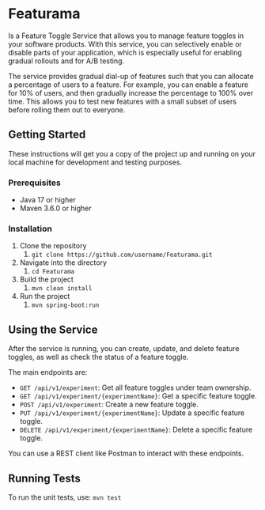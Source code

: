 # Featurama

Is a Feature Toggle Service that allows you to manage feature toggles in your software products. With this service, you can selectively enable or disable parts of your application, which is especially useful for enabling gradual rollouts and for A/B testing.

The service provides gradual dial-up of features such that you can allocate a percentage of users to a feature. For example, you can enable a feature for 10% of users, and then gradually increase the percentage to 100% over time. This allows you to test new features with a small subset of users before rolling them out to everyone.

## Getting Started

These instructions will get you a copy of the project up and running on your local machine for development and testing purposes.

### Prerequisites

- Java 17 or higher
- Maven 3.6.0 or higher

### Installation

1. Clone the repository
   1. `git clone https://github.com/username/Featurama.git`
2. Navigate into the directory
    1. `cd Featurama`
3. Build the project
    1. `mvn clean install`
4. Run the project
   1. `mvn spring-boot:run`


## Using the Service

After the service is running, you can create, update, and delete feature toggles, as well as check the status of a feature toggle.

The main endpoints are:

- `GET /api/v1/experiment`: Get all feature toggles under team ownership.
- `GET /api/v1/experiment/{experimentName}`: Get a specific feature toggle.
- `POST /api/v1/experiment`: Create a new feature toggle.
- `PUT /api/v1/experiment/{experimentName}`: Update a specific feature toggle.
- `DELETE /api/v1/experiment/{experimentName}`: Delete a specific feature toggle.

You can use a REST client like Postman to interact with these endpoints.

## Running Tests

To run the unit tests, use: `mvn test`



